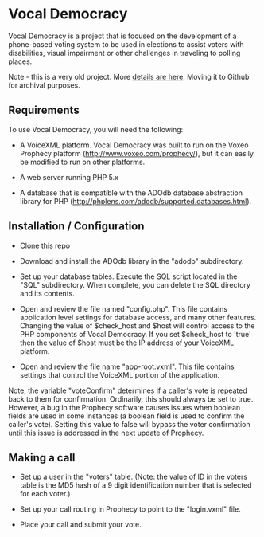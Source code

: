 # Vocal Democracy

Vocal Democracy is a project that is focused on the development of a phone-based voting system to be used in elections to assist voters with disabilities, visual impairment or other challenges in traveling to polling places. 

Note - this is a very old project.  More [details are here](https://voiceingov.org/2006/10/17/vocal-democracy/). Moving it to Github for archival purposes.

## Requirements

To use Vocal Democracy, you will need the following:

* A VoiceXML platform.  Vocal Democracy was built to run on the Voxeo Prophecy platform (http://www.voxeo.com/prophecy/), but it can easily be modified to run on other platforms.

* A web server running PHP 5.x

* A database that is compatible with the ADOdb database abstraction library for PHP (http://phplens.com/adodb/supported.databases.html).

## Installation / Configuration

* Clone this repo

* Download and install the ADOdb library in the "adodb" subdirectory.

* Set up your database tables.  Execute the SQL script located in the "SQL" subdirectory.  When complete, you can delete the SQL directory and its contents.

* Open and review the file named "config.php".  This file contains application level settings for database access, and many other features.  Changing the value of $check_host and $host will control access to the PHP components of Vocal Democracy.  If you set $check_host to 'true' then the value of $host must be the IP address of your VoiceXML platform.

* Open and review the file name "app-root.vxml".  This file contains settings that control the VoiceXML portion of the application.  

Note, the variable "voteConfirm" determines if a caller's vote is repeated back to them for confirmation.  Ordinarily, this should always be set to true.  However, a bug in the Prophecy software causes issues when boolean fields are used in some instances (a boolean field is used to confirm the caller's vote).  Setting this value to false will bypass the voter confirmation until this issue is addressed in the next update of Prophecy.

## Making a call

* Set up a user in the "voters" table.  (Note: the value of ID in the voters table is the MD5 hash of a 9 digit identification number that is selected for each voter.)

* Set up your call routing in Prophecy to point to the "login.vxml" file.

* Place your call and submit your vote.
